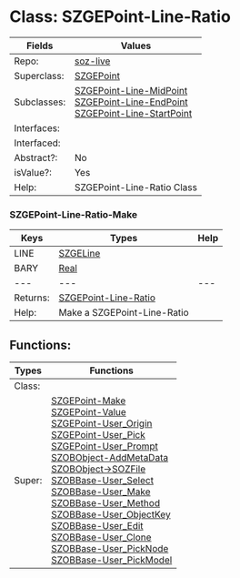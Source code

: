 
# Class:	SZGEPoint-Line-Ratio

| Fields | Values |
| --------- | --------- |
| Repo: | [soz-live](/repos/soz-live.html) |
| Superclass: | [SZGEPoint](SZGEPoint.html) |
| Subclasses: | [SZGEPoint-Line-MidPoint](SZGEPoint-Line-MidPoint.html) <br> [SZGEPoint-Line-EndPoint](SZGEPoint-Line-EndPoint.html) <br> [SZGEPoint-Line-StartPoint](SZGEPoint-Line-StartPoint.html) |
| Interfaces: |  |
| Interfaced: |  |
| Abstract?: | No |
| isValue?: | Yes |
| Help: | SZGEPoint-Line-Ratio Class |

### SZGEPoint-Line-Ratio-Make

| Keys | Types | Help |
| --------- | --------- | --------- |
| LINE | [SZGELine](SZGELine.html) |  |
| BARY | [Real](Real.html) |  |
| --- | --- | --- |
| Returns: | [SZGEPoint-Line-Ratio](SZGEPoint-Line-Ratio.html) |
| Help: | Make a SZGEPoint-Line-Ratio |


## Functions:

| Types | Functions |
| --------- | --------- |
| Class: |  |
| Super: | [SZGEPoint-Make](SZGEPoint.html) <br> [SZGEPoint-Value](SZGEPoint.html) <br> [SZGEPoint-User_Origin](SZGEPoint.html) <br> [SZGEPoint-User_Pick](SZGEPoint.html) <br> [SZGEPoint-User_Prompt](SZGEPoint.html) <br> [SZOBObject-AddMetaData](SZOBObject.html) <br> [SZOBObject->SOZFile](SZOBObject.html) <br> [SZOBBase-User_Select](SZOBBase.html) <br> [SZOBBase-User_Make](SZOBBase.html) <br> [SZOBBase-User_Method](SZOBBase.html) <br> [SZOBBase-User_ObjectKey](SZOBBase.html) <br> [SZOBBase-User_Edit](SZOBBase.html) <br> [SZOBBase-User_Clone](SZOBBase.html) <br> [SZOBBase-User_PickNode](SZOBBase.html) <br> [SZOBBase-User_PickModel](SZOBBase.html) |


